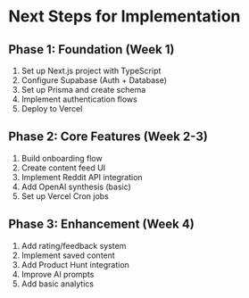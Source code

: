 # Next Steps for Implementation

## Phase 1: Foundation (Week 1)
1. Set up Next.js project with TypeScript
2. Configure Supabase (Auth + Database)
3. Set up Prisma and create schema
4. Implement authentication flows
5. Deploy to Vercel

## Phase 2: Core Features (Week 2-3)
1. Build onboarding flow
2. Create content feed UI
3. Implement Reddit API integration
4. Add OpenAI synthesis (basic)
5. Set up Vercel Cron jobs

## Phase 3: Enhancement (Week 4)
1. Add rating/feedback system
2. Implement saved content
3. Add Product Hunt integration
4. Improve AI prompts
5. Add basic analytics
